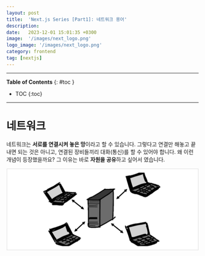 ```yaml
---
layout: post
title:  'Next.js Series [Part1]: 네트워크 용어'
description: 
date:   2023-12-01 15:01:35 +0300
image:  '/images/next_logo.png'
logo_image: '/images/next_logo.png'
category: frontend
tag: [nextjs]
---
```


---
**Table of Contents**
{: #toc }
*  TOC
{:toc}

---

# 네트워크
네트워크는 **서로를 연결시켜 놓은 망**이라고 할 수 있습니다. 그렇다고 연결만 해놓고 끝내면 되는 것은 아니고, 연결된 장비들끼리 대화(통신)를 할 수 있어야 합니다. 왜 이런 개념이 등장했을까요? 그 이유는 바로 **자원을 공유**하고 싶어서 였습니다. 

![](/images/net_5.png)  
